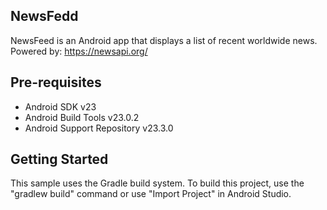 NewsFedd
--------

NewsFeed is an Android app that displays a list of recent worldwide news.
Powered by: https://newsapi.org/

Pre-requisites
--------------

- Android SDK v23
- Android Build Tools v23.0.2
- Android Support Repository v23.3.0


Getting Started
---------------

This sample uses the Gradle build system. To build this project, use the
"gradlew build" command or use "Import Project" in Android Studio.
